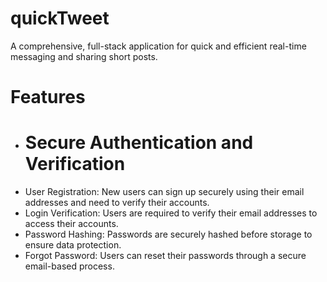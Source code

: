 # quickTweet
A comprehensive, full-stack application for quick and efficient real-time messaging and sharing short posts.

# Features
  * # Secure Authentication and Verification 
* User Registration: New users can sign up securely using their email addresses and need to verify their accounts.
* Login Verification: Users are required to verify their email addresses to access their accounts.
* Password Hashing: Passwords are securely hashed before storage to ensure data protection.
* Forgot Password: Users can reset their passwords through a secure email-based process.

